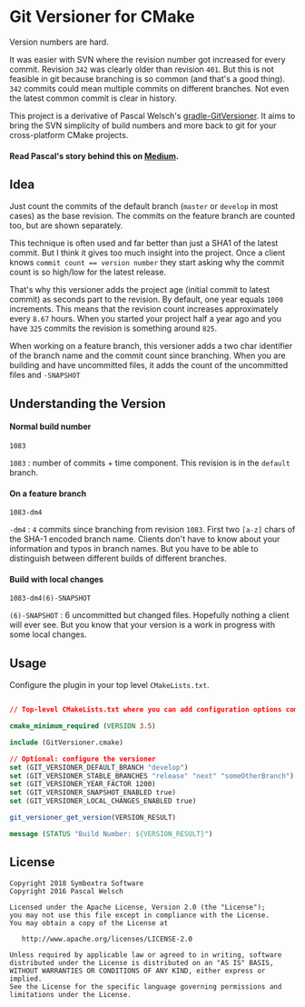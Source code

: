# Git Versioner for CMake

Version numbers are hard.

It was easier with SVN where the revision number got increased for every commit.
Revision `342` was clearly older than revision `401`.
But this is not feasible in git because branching is so common (and that's a good thing).
`342` commits could mean multiple commits on different branches.
Not even the latest common commit is clear in history.

This project is a derivative of Pascal Welsch's [gradle-GitVersioner](https://github.com/passsy/gradle-GitVersioner).
It aims to bring the SVN simplicity of build numbers and more back to git for your cross-platform CMake projects.

#### Read Pascal's story behind this on [Medium](https://medium.com/@passsy/use-different-build-numbers-for-every-build-automatically-using-a-gradle-script-35577cd31b19#.g8quoji2e).

## Idea

Just count the commits of the default branch (`master` or `develop` in most cases) as the base revision.
The commits on the feature branch are counted too, but are shown separately.

This technique is often used and far better than just a SHA1 of the latest commit.
But I think it gives too much insight into the project.
Once a client knows `commit count == version number` they start asking why the commit count is so high/low for the latest release.

That's why this versioner adds the project age (initial commit to latest commit) as seconds part to the revision.
By default, one year equals `1000` increments.
This means that the revision count increases approximately every `8.67` hours.
When you started your project half a year ago and you have `325` commits the revision is something around `825`.

When working on a feature branch, this versioner adds a two char identifier of the branch name and the commit count since branching.
When you are building and have uncommitted files, it adds the count of the uncommitted files and `-SNAPSHOT`


## Understanding the Version

#### Normal build number
```
1083
```

`1083` : number of commits + time component. This revision is in the `default` branch.

#### On a feature branch
```
1083-dm4
```

`-dm4` : `4` commits since branching from revision `1083`. First two `[a-z]` chars of the SHA-1 encoded branch name.
Clients don't have to know about your information and typos in branch names.
But you have to be able to distinguish between different builds of different branches.

#### Build with local changes
```
1083-dm4(6)-SNAPSHOT
```

`(6)-SNAPSHOT` : 6 uncommitted but changed files. Hopefully nothing a client will ever see. But you know that your version is a work in progress with some local changes.

## Usage

Configure the plugin in your top level `CMakeLists.txt`.

```CMake

// Top-level CMakeLists.txt where you can add configuration options common to all sub-projects/modules.

cmake_minimum_required (VERSION 3.5)

include (GitVersioner.cmake)

// Optional: configure the versioner
set (GIT_VERSIONER_DEFAULT_BRANCH "develop")                                # Default: "master"
set (GIT_VERSIONER_STABLE_BRANCHES "release" "next" "someOtherBranch")      # Default: []
set (GIT_VERSIONER_YEAR_FACTOR 1200)                                        # Default: 1000
set (GIT_VERSIONER_SNAPSHOT_ENABLED true)                                   # Default: false
set (GIT_VERSIONER_LOCAL_CHANGES_ENABLED true)                              # Default: false

git_versioner_get_version(VERSION_RESULT)

message (STATUS "Build Number: ${VERSION_RESULT}")

```

## License

```
Copyright 2018 Symboxtra Software
Copyright 2016 Pascal Welsch

Licensed under the Apache License, Version 2.0 (the "License");
you may not use this file except in compliance with the License.
You may obtain a copy of the License at

   http://www.apache.org/licenses/LICENSE-2.0

Unless required by applicable law or agreed to in writing, software
distributed under the License is distributed on an "AS IS" BASIS,
WITHOUT WARRANTIES OR CONDITIONS OF ANY KIND, either express or implied.
See the License for the specific language governing permissions and
limitations under the License.
```
